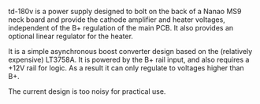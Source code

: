 td-180v is a power supply designed to bolt on the back of a Nanao MS9 neck board and provide the cathode amplifier and heater voltages, independent of the B+ regulation of the main PCB. It also provides an optional linear regulator for the heater.

It is a simple asynchronous boost converter design based on the (relatively expensive) LT3758A. It is powered by the B+ rail input, and also requires a +12V rail for logic. As a result it can only regulate to voltages higher than B+.

The current design is too noisy for practical use.
